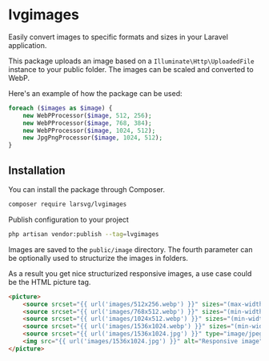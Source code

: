 # lvgimages
Easily convert images to specific formats and sizes in your Laravel application.

This package uploads an image based on a `Illuminate\Http\UploadedFile` instance to your public folder.
The images can be scaled and converted to WebP.

Here's an example of how the package can be used:

```php
foreach ($images as $image) {
    new WebPProcessor($image, 512, 256);
    new WebPProcessor($image, 768, 384);
    new WebPProcessor($image, 1024, 512);
    new JpgPngProcessor($image, 1024, 512);
}
```

## Installation

You can install the package through Composer.

```bash
composer require larsvg/lvgimages
```

Publish configuration to your project

```bash
php artisan vendor:publish --tag=lvgimages
```

Images are saved to the `public/image` directory. The fourth parameter can be optionally used to structurize the images in folders.

As a result you get nice structurized responsive images, a use case could be the HTML picture tag.

```html
<picture>
    <source srcset="{{ url('images/512x256.webp') }}" sizes="(max-width: 512px)" type="image/webp">
    <source srcset="{{ url('images/768x512.webp') }}" sizes="(min-width: 512px) and (max-width: 768px)" type="image/webp">
    <source srcset="{{ url('images/1024x512.webp') }}" sizes="(min-width: 768px) and (max-width: 1024px)" type="image/webp">
    <source srcset="{{ url('images/1536x1024.webp') }}" sizes="(min-width: 1024px)" type="image/webp">
    <source srcset="{{ url('images/1536x1024.jpg') }}" type="image/jpeg">
    <img src="{{ url('images/1536x1024.jpg') }}" alt="Responsive image">
</picture>
```
